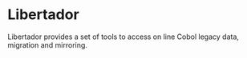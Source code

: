 # Libertador
Libertador provides a set of tools to access on line Cobol legacy data, migration and mirroring.

